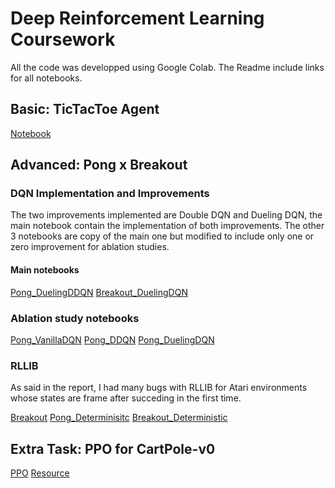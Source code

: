 # Deep Reinforcement Learning Coursework

All the code was developped using Google Colab. The Readme include links for all notebooks.

## Basic: TicTacToe Agent

[Notebook](https://colab.research.google.com/drive/1SdLeOYP0CYECWpo45YVsjurPzBA1j3sR#scrollTo=I9jQ8-KY28uP)

## Advanced: Pong x Breakout

### DQN Implementation and Improvements

The two improvements implemented are Double DQN and Dueling DQN, the main notebook contain the implementation of both improvements. The other 3 notebooks are copy of the main one but modified to include only one or zero improvement for ablation studies.

#### Main notebooks

[Pong_DuelingDDQN](https://colab.research.google.com/drive/1KabSuK_YIPKQ6Fd-kiG6pt_xWFn9-898)
[Breakout_DuelingDQN](https://colab.research.google.com/drive/1of6IMcNNDM_Z3a2_yqarv2VZtyXuuOM0)

### Ablation study notebooks

[Pong_VanillaDQN](https://colab.research.google.com/drive/1H5oXF9V53H0k_CntttsdEYjUszWjsUps)
[Pong_DDQN](https://colab.research.google.com/drive/1J9AYuypKxLEXRAxBh-i5Sr9QnMnlQLRP)
[Pong_DuelingDQN](https://colab.research.google.com/drive/1y8V09rim1f5xCnB11lkISXNnN4f58FC4)

### RLLIB

As said in the report, I had many bugs with RLLIB for Atari environments whose states are frame after succeding in the first time.

[Breakout](https://colab.research.google.com/drive/1BCS4rA5gevomP4xfDJb_-7nEqQqcHpP9)
[Pong_Determinisitc](https://colab.research.google.com/drive/1gaJeqtOWRPslySPkvADFVeH0AouIcYuM#scrollTo=rKURd8_bwlu4)
[Breakout_Deterministic](https://colab.research.google.com/drive/1Mhz0VVJdVnRC-b_qlSOGDznUwq5jPmJQ#scrollTo=WChlYLblwe-0)

## Extra Task: PPO for CartPole-v0

[PPO](https://colab.research.google.com/drive/1omU_pdV5P7GGVis_cTkfyUPbgYBM5VFZ#scrollTo=hgmUDEIL34KG)
[Resource](https://www.youtube.com/watch?v=HR8kQMTO8bk)

